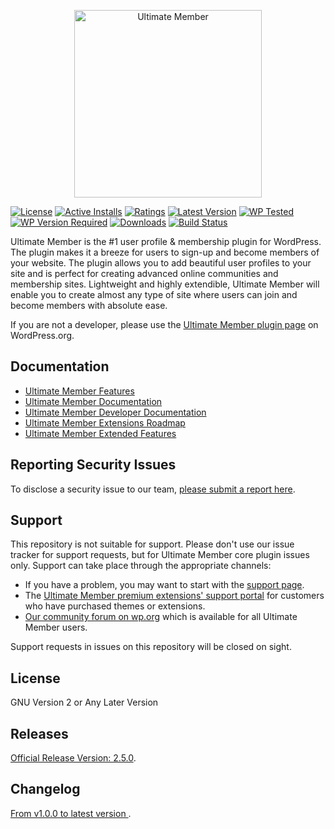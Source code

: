 <p align="center"><a href="https://ultimatemember.com/"><img src="https://ultimatemember.com/wp-content/uploads/2017/06/umlogonew1.png" alt="Ultimate Member" width="300"></a></p>

[![License](https://img.shields.io/github/license/ultimatemember/ultimatemember)](https://img.shields.io/github/license/ultimatemember/ultimatemember)
[![Active Installs](https://img.shields.io/wordpress/plugin/installs/ultimate-member.svg)](https://img.shields.io/wordpress/plugin/installs/ultimate-member.svg)
[![Ratings](https://img.shields.io/wordpress/plugin/rating/ultimate-member)](https://img.shields.io/wordpress/plugin/rating/ultimate-member)
[![Latest Version](https://img.shields.io/wordpress/plugin/v/ultimate-member?label=Latest)](https://img.shields.io/wordpress/plugin/v/ultimate-member?label=Latest)
[![WP Tested](https://img.shields.io/wordpress/plugin/tested/ultimate-member?label=wp)](https://img.shields.io/wordpress/plugin/tested/ultimate-member?label=wp)
[![WP Version Required](https://img.shields.io/wordpress/plugin/wp-version/ultimate-member?label=wp)](https://img.shields.io/wordpress/plugin/wp-version/ultimate-member?label=wp)
[![Downloads](https://img.shields.io/wordpress/plugin/dt/ultimate-member.svg)](https://img.shields.io/wordpress/plugin/dt/ultimate-member.svg)
[![Build Status](https://travis-ci.org/ultimatemember/ultimatemember.svg?branch=master)](https://travis-ci.org/ultimatemember/ultimatemember)

Ultimate Member is the #1 user profile & membership plugin for WordPress. The plugin makes it a breeze for users to sign-up and become members of your website. The plugin allows you to add beautiful user profiles to your site and is perfect for creating advanced online communities and membership sites. Lightweight and highly extendible, Ultimate Member will enable you to create almost any type of site where users can join and become members with absolute ease.

If you are not a developer, please use the [Ultimate Member plugin page](https://wordpress.org/plugins/ultimate-member/) on WordPress.org.

## Documentation

- [Ultimate Member Features](https://ultimatemember.com/features/)
- [Ultimate Member Documentation](https://docs.ultimatemember.com)
- [Ultimate Member Developer Documentation](https://docs.ultimatemember.com/collection/28-for-developers)
- [Ultimate Member Extensions Roadmap](https://ultimatemember.com/roadmap/)
- [Ultimate Member Extended Features](https://github.com/ultimatemember/Extended)

## Reporting Security Issues

To disclose a security issue to our team, [please submit a report here](https://ultimatemember.com/feedback/).

## Support

This repository is not suitable for support. Please don't use our issue tracker for support requests, but for Ultimate Member core plugin issues only. Support can take place through the appropriate channels:

- If you have a problem, you may want to start with the [support page](https://ultimatemember.com/support/).
- The [Ultimate Member premium extensions' support portal](https://ultimatemember.com/support/ticket/) for customers who have purchased themes or extensions.
- [Our community forum on wp.org](https://wordpress.org/support/plugin/ultimate-member/) which is available for all Ultimate Member users.

Support requests in issues on this repository will be closed on sight.

## License

GNU Version 2 or Any Later Version

## Releases

[Official Release Version: 2.5.0](https://github.com/ultimatemember/ultimatemember/releases/tag/2.5.0).

## Changelog

[ From v1.0.0 to latest version ](https://wordpress.org/plugins/ultimate-member/changelog/).
